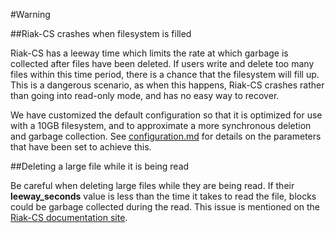 #Warning

##Riak-CS crashes when filesystem is filled

Riak-CS has a leeway time which limits the rate at which garbage is collected after files have been deleted. If users write and delete too many files within this time period, there is a chance that the filesystem will fill up. This is a dangerous scenario, as when this happens, Riak-CS crashes rather than going into read-only mode, and has no easy way to recover.

We have customized the default configuration so that it is optimized for use with a 10GB filesystem, and to approximate a more synchronous deletion and garbage collection. See [configuration.md](configuration.md) for details on the parameters that have been set to achieve this.

##Deleting a large file while it is being read

Be careful when deleting large files while they are being read. If their __leeway_seconds__ value is less than the time it takes to read the file, blocks could be garbage collected during the read. This issue is mentioned on the [Riak-CS documentation site](http://docs.basho.com/riakcs/latest/cookbooks/garbage-collection/#Trade-offs).
